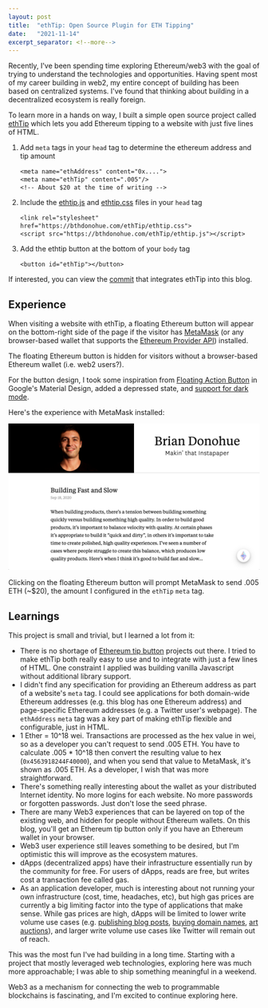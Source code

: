 ```yaml
---
layout: post
title:  "ethTip: Open Source Plugin for ETH Tipping"
date:   "2021-11-14"
excerpt_separator: <!--more-->
---
```


Recently, I've been spending time exploring Ethereum/web3 with the goal of trying to understand the technologies and opportunities. Having spent most of my career building in web2, my entire concept of building has been based on centralized systems. I've found that thinking about building in a decentralized ecosystem is really foreign.

To learn more in a hands on way, I built a simple open source project called [ethTip](https://github.com/Donohue/ethTip) which lets you add Ethereum tipping to a website with just five lines of HTML.
<!--more-->

1. Add `meta` tags in your `head` tag to determine the ethereum address and tip amount

    ```
    <meta name="ethAddress" content="0x....">
	<meta name="ethTip" content=".005"/>
	<!-- About $20 at the time of writing -->
	```

2. Include the [ethtip.js](https://github.com/Donohue/ethTip/blob/master/ethtip.js) and [ethtip.css](https://github.com/Donohue/ethTip/blob/master/ethtip.css) files in your `head` tag

	```
	<link rel="stylesheet" href="https://bthdonohue.com/ethTip/ethtip.css">
	<script src="https://bthdonohue.com/ethTip/ethtip.js"></script>
	```

3. Add the ethtip button at the bottom of your `body` tag

	```
	<button id="ethTip"></button>
	```

If interested, you can view the [commit](https://github.com/Donohue/donohue.github.io/commit/868c4e0a128724aa57a002614b200e0189f38af4) that integrates ethTip into this blog.


## Experience

When visiting a website with ethTip, a floating Ethereum button will appear on the bottom-right side of the page if the visitor has [MetaMask](https://metamask.io/) (or any browser-based wallet that supports the [Ethereum Provider API](https://docs.metamask.io/guide/ethereum-provider.html)) installed.

The floating Ethereum button is hidden for visitors without a browser-based Ethereum wallet (i.e. web2 users?).

For the button design, I took some inspiration from [Floating Action Button](https://material.io/components/buttons-floating-action-button) in Google's Material Design, added a depressed state, and [support for dark mode](/2019/10/15/dark-mode-web.html).

Here's the experience with MetaMask installed:

![screenshot](/img/ethTip-screenshot.png)

Clicking on the floating Ethereum button will prompt MetaMask to send .005 ETH (~$20), the amount I configured in the `ethTip` `meta` tag.

## Learnings

This project is small and trivial, but I learned a lot from it:

* There is no shortage of [Ethereum tip button](https://github.com/MetaMask/TipButton) projects out there. I tried to make ethTip both really easy to use and to integrate with just a few lines of HTML. One constraint I applied was building vanilla Javascript without additional library support.
* I didn't find any specification for providing an Ethereum address as part of a website's `meta` tag. I could see applications for both domain-wide Ethereum addresses (e.g. this blog has one Ethereum address) and page-specific Ethereum addresses (e.g. a Twitter user's webpage). The `ethAddress` `meta` tag was a key part of making ethTip flexible and configurable, just in HTML.
* 1 Ether = 10^18 wei. Transactions are processed as the hex value in wei, so as a developer you can't request to send .005 ETH. You have to calculate .005 * 10^18 then convert the resulting value to hex (`0x4563918244F40000`), and when you send that value to MetaMask, it's shown as .005 ETH. As a developer, I wish that was more straightforward.
* There's something really interesting about the wallet as your distributed Internet identity. No more logins for each website. No more passwords or forgotten passwords. Just don't lose the seed phrase.
* There are many Web3 experiences that can be layered on top of the existing web, and hidden for people without Ethereum wallets. On this blog, you'll get an Ethereum tip button only if you have an Ethereum wallet in your browser.
* Web3 user experience still leaves something to be desired, but I'm optimistic this will improve as the ecosystem matures.
* dApps (decentralized apps) have their infrastructure essentially run by the community for free. For users of dApps, reads are free, but writes cost a transaction fee called gas.
* As an application developer, much is interesting about not running your own infrastructure (cost, time, headaches, etc), but high gas prices are currently a big limiting factor into the type of applications that make sense. While gas prices are high, dApps will be limited to lower write volume use cases (e.g. [publishing blog posts](https://mirror.xyz/), [buying domain names](https://ens.domains/), [art auctions](https://opensea.io/)), and larger write volume use cases like Twitter will remain out of reach.

This was the most fun I've had building in a long time. Starting with a project that mostly leveraged web technologies, exploring here was much more approachable; I was able to ship something meaningful in a weekend.

Web3 as a mechanism for connecting the web to programmable blockchains is fascinating, and I'm excited to continue exploring here.
